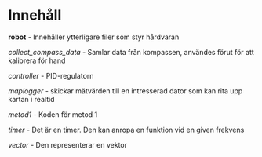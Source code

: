 # Innehåll

**robot** - Innehåller ytterligare filer som styr hårdvaran

*collect_compass_data* - Samlar data från kompassen, användes förut för att kalibrera för hand

*controller* - PID-regulatorn

*maplogger* - skickar mätvärden till en intresserad dator som kan rita upp kartan i realtid

*metod1* - Koden för metod 1

*timer* - Det är en timer. Den kan anropa en funktion vid en given frekvens

*vector* - Den representerar en vektor
